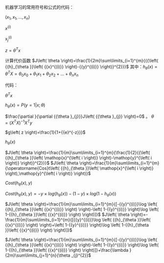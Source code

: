 机器学习的常用符号和公式的代码：

$\left( {{x}_{1}},{{x}_{1}},...,{{x}_{n}} \right)$

${{x}^{\left( i \right)}}$

$\mathop{x}_{j}^{\left( i \right)}$

 $z={{\theta }^{T}}x$ 

计算代价函数
$J\left( \theta  \right)=\frac{1}{2m}\sum\limits_{i=1}^{m}{{{\left( {{h}_{\theta }}\left( {{x}^{(i)}} \right)-{{y}^{(i)}} \right)}^{2}}}$
其中：${{h}_{\theta }}\left( x \right)={{\theta }^{T}}X={{\theta }_{0}}{{x}_{0}}+{{\theta }_{1}}{{x}_{1}}+{{\theta }_{2}}{{x}_{2}}+...+{{\theta }_{n}}{{x}_{n}}$

代码：

${{\theta }^{T}}x$

${{h}_{\theta }}\left( x \right)=P\left( y=1|x;\theta  \right)$

$\frac{\partial }{\partial {{\theta }_{j}}}J\left( {{\theta }_{j}} \right)=0$ 。
$\theta ={{\left( {{X}^{T}}X \right)}^{-1}}{{X}^{T}}y$ 

 $g\left( z \right)=\frac{1}{1+{{e}^{-z}}}$

${{h}_{\theta }}\left( x \right)$

$J\left( \theta  \right)=\frac{1}{m}\sum\limits_{i=1}^{m}{\frac{1}{2}{{\left( {{h}_{\theta }}\left( \mathop{x}^{\left( i \right)} \right)-\mathop{y}^{\left( i \right)} \right)}^{2}}}$ 
$J\left( \theta  \right)=\frac{1}{m}\sum\limits_{i=1}^{m}{\operatorname{Cos}t\left( {{h}_{\theta }}\left( \mathop{x}^{\left( i \right)} \right),\mathop{y}^{\left( i \right)} \right)}$

 $Cost\left( {{h}_{\theta }}\left( x \right),y \right)$

$Cost\left( {{h}_{\theta }}\left( x \right),y \right)=-y\times log\left( {{h}_{\theta }}\left( x \right) \right)-(1-y)\times log\left( 1-{{h}_{\theta }}\left( x \right) \right)$

$J\left( \theta  \right)=\frac{1}{m}\sum\limits_{i=1}^{m}{[-{{y}^{(i)}}\log \left( {{h}_{\theta }}\left( {{x}^{(i)}} \right) \right)-\left( 1-{{y}^{(i)}} \right)\log \left( 1-{{h}_{\theta }}\left( {{x}^{(i)}} \right) \right)]}$
$J\left( \theta  \right)=-\frac{1}{m}\sum\limits_{i=1}^{m}{[{{y}^{(i)}}\log \left( {{h}_{\theta }}\left( {{x}^{(i)}} \right) \right)+\left( 1-{{y}^{(i)}} \right)\log \left( 1-{{h}_{\theta }}\left( {{x}^{(i)}} \right) \right)]}$





$J\left( \theta  \right)=\frac{1}{m}\sum\limits_{i=1}^{m}{[-{{y}^{(i)}}\log \left( {{h}_{\theta }}\left( {{x}^{(i)}} \right) \right)-\left( 1-{{y}^{(i)}} \right)\log \left( 1-{{h}_{\theta }}\left( {{x}^{(i)}} \right) \right)]}+\frac{\lambda }{2m}\sum\limits_{j=1}^{n}{\theta _{j}^{2}}$

